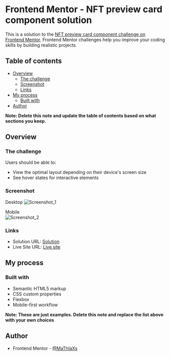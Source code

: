 # Frontend Mentor - NFT preview card component solution

This is a solution to the [NFT preview card component challenge on Frontend Mentor](https://www.frontendmentor.io/challenges/nft-preview-card-component-SbdUL_w0U). Frontend Mentor challenges help you improve your coding skills by building realistic projects. 

## Table of contents

- [Overview](#overview)
  - [The challenge](#the-challenge)
  - [Screenshot](#screenshot)
  - [Links](#links)
- [My process](#my-process)
  - [Built with](#built-with)
- [Author](#author)

**Note: Delete this note and update the table of contents based on what sections you keep.**

## Overview

### The challenge

Users should be able to:

- View the optimal layout depending on their device's screen size
- See hover states for interactive elements

### Screenshot

Desktop
![Screenshot_1](https://user-images.githubusercontent.com/113397248/226366514-7d18e42d-0a06-4080-991d-bfe1b1c75427.jpg)

Mobile<br>
![Screenshot_2](https://user-images.githubusercontent.com/113397248/226366536-3c418acb-d340-4ee1-9649-c856b6173f69.jpg)

### Links

- Solution URL: [Solution]()
- Live Site URL: [Live site]()

## My process

### Built with

- Semantic HTML5 markup
- CSS custom properties
- Flexbox
- Mobile-first workflow

**Note: These are just examples. Delete this note and replace the list above with your own choices**

## Author

- Frontend Mentor - [@MaThIaXs](https://www.frontendmentor.io/profile/MaThIaXs)
